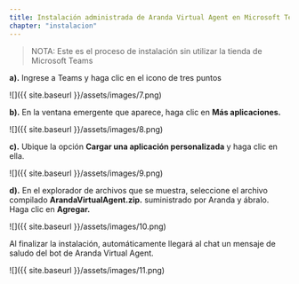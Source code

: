 ```yaml
---
title: Instalación administrada de Aranda Virtual Agent en Microsoft Teams
chapter: "instalacion"
---
```


>  NOTA: Este es el proceso de instalación sin utilizar la tienda de Microsoft Teams
>

**a).**  Ingrese a Teams y haga clic en el icono de tres puntos

![]({{ site.baseurl }}/assets/images/7.png)


**b).** En la ventana emergente que aparece, haga clic en **Más aplicaciones.**

![]({{ site.baseurl }}/assets/images/8.png)

**c).** Ubique la opción **Cargar una aplicación personalizada** y haga clic en ella.

![]({{ site.baseurl }}/assets/images/9.png)

**d).** En el explorador de archivos que se muestra, seleccione el archivo compilado **ArandaVirtualAgent.zip.**
suministrado por Aranda y ábralo. Haga clic en **Agregar.**

![]({{ site.baseurl }}/assets/images/10.png)

Al finalizar la instalación, automáticamente llegará al chat un mensaje de saludo del bot de Aranda Virtual
Agent.

![]({{ site.baseurl }}/assets/images/11.png)
